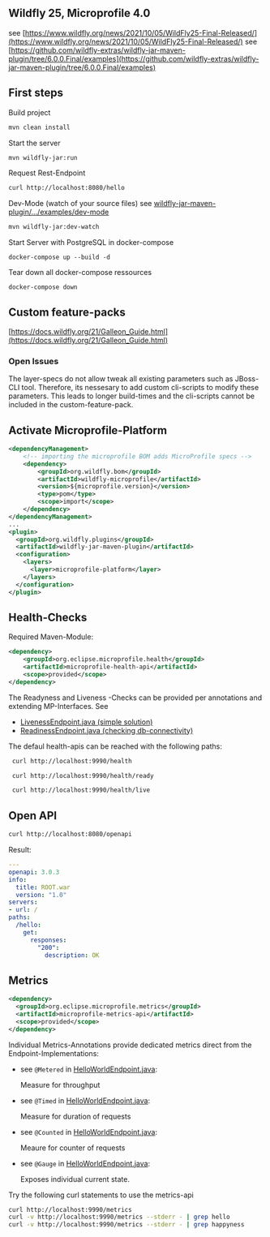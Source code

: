 Wildfly 25, Microprofile 4.0
----------------------------
see [https://www.wildfly.org/news/2021/10/05/WildFly25-Final-Released/](https://www.wildfly.org/news/2021/10/05/WildFly25-Final-Released/)
see [https://github.com/wildfly-extras/wildfly-jar-maven-plugin/tree/6.0.0.Final/examples](https://github.com/wildfly-extras/wildfly-jar-maven-plugin/tree/6.0.0.Final/examples)

First steps
--------------
Build project
```bash
mvn clean install
```

Start the server
```bash
mvn wildfly-jar:run
```

Request Rest-Endpoint
```bash
curl http://localhost:8080/hello
```

Dev-Mode (watch of your source files)
see [wildfly-jar-maven-plugin/.../examples/dev-mode](https://github.com/wildfly-extras/wildfly-jar-maven-plugin/tree/master/examples/dev-mode)
```bash
mvn wildfly-jar:dev-watch
```

Start Server with PostgreSQL in docker-compose
```shell
docker-compose up --build -d
```
Tear down all docker-compose ressources
```shell
docker-compose down
```

Custom feature-packs
--------------------
[https://docs.wildfly.org/21/Galleon_Guide.html](https://docs.wildfly.org/21/Galleon_Guide.html)

### Open Issues

The layer-specs do not allow tweak all existing parameters such as JBoss-CLI tool.
Therefore, its nessesary to add custom cli-scripts to modify these parameters.
This leads to longer build-times and the cli-scripts cannot be included in the custom-feature-pack.

Activate Microprofile-Platform
------------------------------
```xml
<dependencyManagement>
    <!-- importing the microprofile BOM adds MicroProfile specs -->
    <dependency>
        <groupId>org.wildfly.bom</groupId>
        <artifactId>wildfly-microprofile</artifactId>
        <version>${microprofile.version}</version>
        <type>pom</type>
        <scope>import</scope>
    </dependency>
</dependencyManagement>
...
<plugin>
  <groupId>org.wildfly.plugins</groupId>
  <artifactId>wildfly-jar-maven-plugin</artifactId>
  <configuration>
    <layers>
      <layer>microprofile-platform</layer>
    </layers>
  </configuration>
</plugin>
```

Health-Checks
-------------
Required Maven-Module:
```xml
<dependency>
    <groupId>org.eclipse.microprofile.health</groupId>
    <artifactId>microprofile-health-api</artifactId>
    <scope>provided</scope>
</dependency>
```

The Readyness and Liveness -Checks can be provided per annotations and extending MP-Interfaces. See
* [LivenessEndpoint.java (simple solution)](src/main/java/com/baloise/codecamp/wildfly/LivenessEndpoint.java)
* [ReadinessEndpoint.java (checking db-connectivity)](src/main/java/com/baloise/codecamp/wildfly/ReadynessEndpoint.java)

The defaul health-apis can be reached with the following paths:
```bash
 curl http://localhost:9990/health
```
```bash
 curl http://localhost:9990/health/ready
```
```bash
 curl http://localhost:9990/health/live
```

Open API
--------
```bash
curl http://localhost:8080/openapi
```
Result:
```yaml
---
openapi: 3.0.3
info:
  title: ROOT.war
  version: "1.0"
servers:
- url: /
paths:
  /hello:
    get:
      responses:
        "200":
          description: OK
```

Metrics
-------
```xml
<dependency>
  <groupId>org.eclipse.microprofile.metrics</groupId>
  <artifactId>microprofile-metrics-api</artifactId>
  <scope>provided</scope>
</dependency>
```

Individual Metrics-Annotations provide dedicated metrics direct from the Endpoint-Implementations:
* see `@Metered` in [HelloWorldEndpoint.java](src/main/java/com/baloise/codecamp/wildfly/HelloWorldEndpoint.java):
  
  Measure for throughput
  
* see `@Timed` in [HelloWorldEndpoint.java](src/main/java/com/baloise/codecamp/wildfly/HelloWorldEndpoint.java):
  
  Measure for duration of requests
  
* see `@Counted` in [HelloWorldEndpoint.java](src/main/java/com/baloise/codecamp/wildfly/HelloWorldEndpoint.java):
  
  Meaure for counter of requests
  
* see `@Gauge` in [HelloWorldEndpoint.java](src/main/java/com/baloise/codecamp/wildfly/HelloWorldEndpoint.java):
  
  Exposes individual current state. 

Try the following curl statements to use the metrics-api
```bash
curl http://localhost:9990/metrics
curl -v http://localhost:9990/metrics --stderr - | grep hello
curl -v http://localhost:9990/metrics --stderr - | grep happyness
```